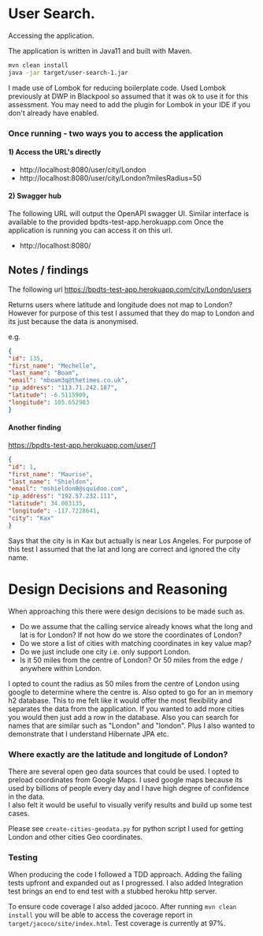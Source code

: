 # User Search.

Accessing the application.

The application is written in Java11 and built with Maven.

```bash
mvn clean install
java -jar target/user-search-1.jar
```

I  made use of Lombok for reducing boilerplate code. Used Lombok previously at DWP in Blackpool so assumed that
it was ok to use it for this assessment.  You may need to add the plugin for Lombok in your IDE if you don't already have enabled.

### Once running - two ways you to access the application

#### 1) Access the URL's directly 

- http://localhost:8080/user/city/London
- http://localhost:8080/user/city/London?milesRadius=50

#### 2) Swagger hub
The following URL will output the OpenAPI swagger UI.  Similar interface is available to the provided bpdts-test-app.herokuapp.com
Once the application is running you can access it on this url.

- http://localhost:8080/

## Notes / findings

The following url
https://bpdts-test-app.herokuapp.com/city/London/users

Returns users where latitude and longitude does not map to London? However for purpose of this test I assumed that
they do map to London and its just because the data is anonymised.

e.g. 
```json
{
"id": 135,
"first_name": "Mechelle",
"last_name": "Boam",
"email": "mboam3q@thetimes.co.uk",
"ip_address": "113.71.242.187",
"latitude": -6.5115909,
"longitude": 105.652983
}
```

#### Another finding
https://bpdts-test-app.herokuapp.com/user/1

```json
{
"id": 1,
"first_name": "Maurise",
"last_name": "Shieldon",
"email": "mshieldon0@squidoo.com",
"ip_address": "192.57.232.111",
"latitude": 34.003135,
"longitude": -117.7228641,
"city": "Kax"
}
```

Says that the city is in Kax but actually is near Los Angeles. For purpose of this test I assumed that the lat and long
are correct and ignored the city name.

# Design Decisions and Reasoning

When approaching this there were design decisions to be made such as. 

- Do we assume that the calling service already knows what the long and lat is for London? If not
how do we store the coordinates of London?
- Do we store a list of cities with matching coordinates in key value map?  
- Do we just include one city i.e. only support London.
- Is it 50 miles from the centre of London?  Or 50 miles from the edge / anywhere within London.
  
I opted to count the radius as 50 miles from the centre of London using google to determine where the centre is.
Also opted to go for an in memory h2 database.  This to me felt like it would offer the most flexibility and separates the
data from the application. If you wanted to add more cities you would then just add a row in the database. Also you can
search for names that are similar such as "London" and "london". Plus I also wanted to demonstrate that 
I understand Hibernate JPA etc. 

### Where exactly are the latitude and longitude of London?  
There are several open geo data sources that could be used.  I opted to preload coordinates from Google Maps.
I used google maps because its used by billions of people every day and I have high degree of confidence in the data.  
I also felt it would be useful to visually verify results and build up some test cases.
 
Please see `create-cities-geodata.py` for python script I used for getting London and other cities Geo coordinates.

### Testing

When producing the code I followed a TDD approach.  Adding the failing tests upfront and expanded out as I progressed.
I also added Integration test brings an end to end test with a stubbed heroku http server.  

To ensure code coverage I also added jacoco.  After running `mvn clean install`
you will be able to access the coverage report in `target/jacoco/site/index.html`.  Test coverage is currently at 97%.

